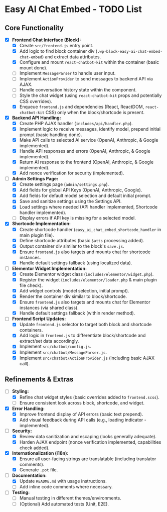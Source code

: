 # Easy AI Chat Embed - TODO List

## Core Functionality

- [x] **Frontend Chat Interface (Block):**
    - [x] Create `src/frontend.js` entry point.
    - [x] Add logic to find block container div (`.wp-block-easy-ai-chat-embed-chat-embed`) and extract data attributes.
    - [x] Configure and mount `react-chatbot-kit` within the container (basic mount done).
    - [ ] Implement `MessageParser` to handle user input.
    - [ ] Implement `ActionProvider` to send messages to backend API via AJAX.
    - [ ] Handle conversation history state within the component.
    - [ ] Style the chat widget (using `react-chatbot-kit` props and potentially CSS overrides).
    - [x] Enqueue `frontend.js` and dependencies (React, ReactDOM, `react-chatbot-kit` CSS) only when the block/shortcode is present.
- [x] **Backend API Handling:**
    - [x] Create PHP AJAX handler (`includes/api/handler.php`).
    - [x] Implement logic to receive messages, identify model, prepend initial prompt (basic handling done).
    - [x] Make API calls to selected AI service (OpenAI, Anthropic, & Google implemented).
    - [x] Handle API responses and errors (OpenAI, Anthropic, & Google implemented).
    - [x] Return AI response to the frontend (OpenAI, Anthropic, & Google implemented).
    - [x] Add nonce verification for security (implemented).
- [ ] **Admin Settings Page:**
    - [x] Create settings page (`admin/settings.php`).
    - [x] Add fields for global API Keys (OpenAI, Anthropic, Google).
    - [x] Add fields for default model selection and default initial prompt.
    - [x] Save and sanitize settings using the Settings API.
    - [x] Load settings where needed (API handler implemented, Shortcode handler implemented).
    - [ ] Display errors if API key is missing for a selected model.
- [x] **Shortcode Implementation:**
    - [x] Create shortcode handler (`easy_ai_chat_embed_shortcode_handler` in main plugin file).
    - [x] Define shortcode attributes (basic `$atts` processing added).
    - [x] Output container div similar to the block's `save.js`.
    - [x] Ensure `frontend.js` also targets and mounts chat for shortcode instances.
    - [x] Handle default settings fallback (using localized data).
- [ ] **Elementor Widget Implementation:**
    - [x] Create Elementor widget class (`includes/elementor/widget.php`).
    - [x] Register the widget (`includes/elementor/loader.php` & main plugin file check).
    - [x] Add widget controls (model selection, initial prompt).
    - [x] Render the container div similar to block/shortcode.
    - [x] Ensure `frontend.js` also targets and mounts chat for Elementor instances (via shared class).
    - [x] Handle default settings fallback (within render method).
- [ ] **Frontend Script Updates:**
    - [x] Update `frontend.js` selector to target both block and shortcode containers.
    - [x] Add logic in `frontend.js` to differentiate block/shortcode and extract/set data accordingly.
    - [x] Implement `src/chatbot/config.js`.
    - [x] Implement `src/chatbot/MessageParser.js`.
    - [x] Implement `src/chatbot/ActionProvider.js` (including basic AJAX call).

## Refinements & Extras

- [ ] **Styling:**
    - [x] Refine chat widget styles (basic overrides added to `frontend.scss`).
    - [ ] Ensure consistent look across block, shortcode, and widget.
- [x] **Error Handling:**
    - [x] Improve frontend display of API errors (basic text prepend).
    - [x] Add visual feedback during API calls (e.g., loading indicator - implemented).
- [ ] **Security:**
    - [x] Review data sanitization and escaping (looks generally adequate).
    - [x] Harden AJAX endpoint (nonce verification implemented, capabilities check added).
- [x] **Internationalization (i18n):**
    - [x] Ensure all user-facing strings are translatable (including translator comments).
    - [x] Generate `.pot` file.
- [ ] **Documentation:**
    - [x] Update `README.md` with usage instructions.
    - [ ] Add inline code comments where necessary.
- [ ] **Testing:**
    - [ ] Manual testing in different themes/environments.
    - [ ] (Optional) Add automated tests (Unit, E2E). 